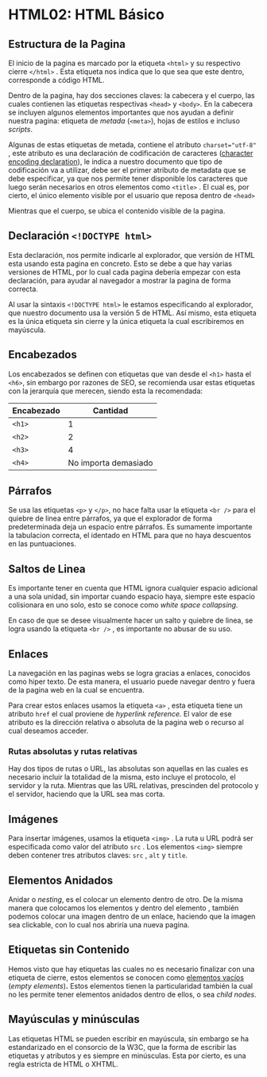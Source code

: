 # HTML02: HTML Básico

## Estructura de la Pagina

El inicio de la pagina es marcado por la etiqueta  `<html>` y su respectivo cierre `</html>` . Esta etiqueta nos indica que lo que sea que este dentro, corresponde a código HTML.

Dentro de la pagina, hay dos secciones claves: la cabecera y el cuerpo, las cuales contienen las etiquetas respectivas `<head>` y `<body>`. En la cabecera se incluyen algunos elementos importantes que nos ayudan a definir nuestra pagina: etiqueta de *metada* (`<meta>`), hojas de estilos e incluso *scripts*. 

Algunas de estas etiquetas de metada, contiene el atributo `charset="utf-8"` , este atributo es una declaración de codificación de caracteres ([character encoding declaration](https://www.w3.org/TR/2014/REC-html5-20141028/document-metadata.html#character-encoding-declaration)), le indica a nuestro documento que tipo de codificación va a utilizar, debe ser el primer atributo de metadata que se debe especificar, ya que nos permite tener disponible los caracteres que luego serán necesarios en otros elementos como `<title>` . El cual es, por cierto, el único elemento visible por el usuario que reposa dentro de `<head>`

Mientras que el cuerpo, se ubica el contenido visible de la pagina.

## Declaración `<!DOCTYPE html>`

Esta declaración, nos permite indicarle al explorador, que versión de HTML esta usando esta pagina en concreto. Esto se debe a que hay varias versiones de HTML, por lo cual cada pagina debería empezar con esta declaración, para ayudar al navegador a mostrar la pagina de forma correcta. 

Al usar la sintaxis `<!DOCTYPE html>` le estamos especificando al explorador, que nuestro documento usa la versión 5 de HTML. Así mismo, esta etiqueta es la única etiqueta sin cierre y la única etiqueta la cual escribiremos en mayúscula. 

## Encabezados

Los encabezados se definen con etiquetas que van desde el `<h1>` hasta el `<h6>`, sin embargo por razones de SEO, se recomienda usar estas etiquetas con la jerarquía que merecen, siendo esta la recomendada: 

| Encabezado | Cantidad | 
| ---------- | -------- | 
| `<h1>`     | 1        | 
| `<h2>`     | 2        | 
| `<h3>`     | 4        | 
| `<h4>`     | No importa demasiado     | 

## Párrafos

Se usa las etiquetas `<p>` y `</p>`, no hace falta usar la etiqueta `<br />` para el quiebre de linea entre párrafos, ya que el explorador de forma predeterminada deja un espacio entre párrafos. Es sumamente importante la tabulacion correcta, el identado en HTML para que no haya descuentos en las puntuaciones. 

## Saltos de Linea

Es importante tener en cuenta que HTML ignora cualquier espacio adicional a una sola unidad, sin importar cuando espacio haya, siempre este espacio colisionara en uno solo, esto se conoce como *white space collapsing.* 

En caso de que se desee visualmente hacer un salto y quiebre de linea, se logra usando la etiqueta `<br />` , es importante no abusar de su uso. 

## Enlaces

La navegación en las paginas webs se logra gracias a enlaces, conocidos como hiper texto. De esta manera, el usuario puede navegar dentro y fuera de la pagina web en la cual se encuentra. 

Para crear estos enlaces usamos la etiqueta `<a>` , esta etiqueta tiene un atributo `href`  el cual proviene de *hyperlink reference.* El valor de ese atributo es la dirección relativa o absoluta de la pagina web o recurso al cual deseamos acceder. 

### Rutas absolutas y rutas relativas

Hay dos tipos de rutas o URL, las absolutas son aquellas en las cuales es necesario incluir la totalidad de la misma, esto incluye el protocolo, el servidor y la ruta. Mientras que las URL relativas, prescinden del protocolo y el servidor, haciendo que la URL sea mas corta. 

## Imágenes

Para insertar imágenes, usamos la etiqueta `<img>` . La ruta u URL podrá ser especificada como valor del atributo `src` . Los elementos `<img>` siempre deben contener tres atributos claves: `src` , `alt` y `title`.

## Elementos Anidados

Anidar o *nesting*, es el colocar un elemento dentro de otro. De la misma manera que colocamos los elementos <head> y <body> dentro del elemento <html>, también podemos colocar una imagen dentro de un enlace, haciendo que la imagen sea clickable, con lo cual nos abriría una nueva pagina. 

## Etiquetas sin Contenido

Hemos visto que hay etiquetas las cuales no es necesario finalizar con una etiqueta de cierre, estos elementos se conocen como [elementos vacíos](https://developer.mozilla.org/en-US/docs/Glossary/Empty_element) (*empty elements*)**.** Estos elementos tienen la particularidad también la cual no les permite tener elementos anidados dentro de ellos, o sea *child nodes.*

## Mayúsculas y minúsculas

Las etiquetas HTML se pueden escribir en mayúscula, sin embargo se ha estandarizado en el consorcio de la W3C, que la forma de escribir las etiquetas y atributos y es siempre en minúsculas. Esta por cierto, es una regla estricta de HTML o XHTML.
